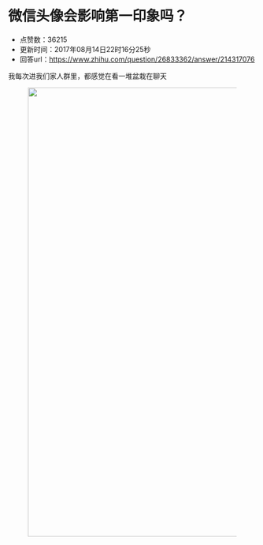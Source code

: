 # 微信头像会影响第一印象吗？
- 点赞数：36215
- 更新时间：2017年08月14日22时16分25秒
- 回答url：https://www.zhihu.com/question/26833362/answer/214317076
<body>
 <p data-pid="HEZZAo3e">我每次进我们家人群里，都感觉在看一堆盆栽在聊天</p>
 <figure>
  <img src="https://picx.zhimg.com/50/v2-401b46a86ef5ca4757521faaee23802c_720w.jpg?source=1940ef5c" data-rawwidth="911" data-rawheight="1620" data-original-token="v2-401b46a86ef5ca4757521faaee23802c" class="origin_image zh-lightbox-thumb" width="911" data-original="https://pic1.zhimg.com/v2-401b46a86ef5ca4757521faaee23802c_r.jpg?source=1940ef5c">
 </figure>
</body>